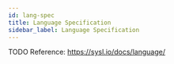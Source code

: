 ```yaml
---
id: lang-spec
title: Language Specification
sidebar_label: Language Specification
---
```


TODO
Reference: https://sysl.io/docs/language/